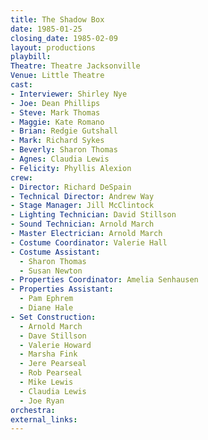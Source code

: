 ```yaml
---
title: The Shadow Box
date: 1985-01-25
closing_date: 1985-02-09
layout: productions
playbill:
Theatre: Theatre Jacksonville
Venue: Little Theatre
cast:
- Interviewer: Shirley Nye
- Joe: Dean Phillips
- Steve: Mark Thomas
- Maggie: Kate Romano
- Brian: Redgie Gutshall
- Mark: Richard Sykes
- Beverly: Sharon Thomas
- Agnes: Claudia Lewis
- Felicity: Phyllis Alexion
crew:
- Director: Richard DeSpain
- Technical Director: Andrew Way
- Stage Manager: Jill McClintock
- Lighting Technician: David Stillson
- Sound Technician: Arnold March
- Master Electrician: Arnold March
- Costume Coordinator: Valerie Hall
- Costume Assistant:
  - Sharon Thomas
  - Susan Newton
- Properties Coordinator: Amelia Senhausen
- Properties Assistant:
  - Pam Ephrem
  - Diane Hale
- Set Construction:
  - Arnold March
  - Dave Stillson
  - Valerie Howard
  - Marsha Fink
  - Jere Pearseal
  - Rob Pearseal
  - Mike Lewis
  - Claudia Lewis
  - Joe Ryan
orchestra:
external_links:
---
```


